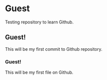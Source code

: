 # Guest
Testing repository to learn Github.

## Guest!
This will be my first commit to Github repository.

### Guest!
This will be my first file on Github.

